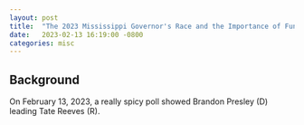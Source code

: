```yaml
---
layout: post
title:  "The 2023 Mississippi Governor's Race and the Importance of Fundamentals"
date:   2023-02-13 16:19:00 -0800
categories: misc
---
```

## Background
On February 13, 2023, a really spicy poll showed Brandon Presley (D) leading Tate Reeves (R).